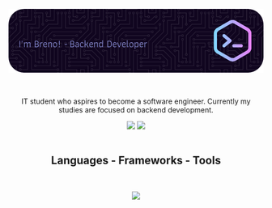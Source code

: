 ![Header](./github-header-image.png)

<br><div align="center">
  <p> IT student who aspires to become a software engineer. Currently my studies are focused on backend development.</p>
</div>

<div align="center">
 <img height="155em" src="https://github-readme-stats.vercel.app/api?username=Brevex&show_icons=true&theme=nightowl&include_all_commits=true&count_private=true"/>
 <img height="155em" src="https://github-readme-stats.vercel.app/api/top-langs/?username=Brevex&layout=compact&langs_count=16&theme=nightowl"/>
</div><br>

<h2 align="center">Languages - Frameworks - Tools</h2>
          
<br><p align="center">
  <a href="https://skillicons.dev">
    <img src="https://skillicons.dev/icons?i=html,css,cpp,java,git,linux" />
  </a>
</p><br>

